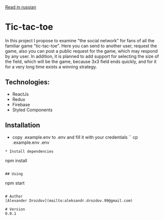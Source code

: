 [Read in russian](README.ru.md)
# Tic-tac-toe

In this project I propose to examine "the social network" for fans of all the familiar game "tic-tac-toe". Here you can send to another user, request the game, also you can post a public request for the game, which may respond by any user. In addition, it is planned to add support for selecting the size of the field, which will be the game, because 3x3 field ends quickly, and for it for a very long time exists a winning strategy.

## Technologies:
* ReactJs
* Redux
* Firebase
* Styled Components

## Installation
* copy .example.env to .env and fill it with your credentials
``
cp .example.env .env
```
* Install dependencies
```
npm install
```

## Using
```
npm start
```

# Author
[Alexander Drozdov](mailto:aleksandr.drozdov.99@gmail.com)

# Version
0.0.1
